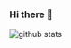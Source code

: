 ### Hi there 👋

![github stats](https://github-readme-stats.vercel.app/api?username=jdockerty&include_all_commits&show_icons=true&theme=tokyonight)
<br>
